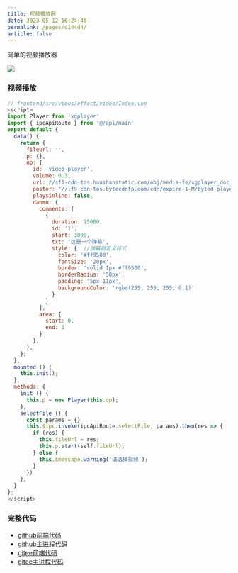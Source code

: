 ```yaml
---
title: 视频播放器
date: 2023-05-12 16:24:48
permalink: /pages/d144d4/
article: false
---
```


简单的视频播放器

<!-- ![](/img/demo/effect/demo-effect-player.png) -->
![](https://img01.kaka996.com/ee/demo-effect-player.png)

### 视频播放

<code-group>
  <code-block title="前端" active>

  ```javascript
  // frontend/src/views/effect/video/Index.vue
  <script>
  import Player from 'xgplayer'
  import { ipcApiRoute } from '@/api/main'
  export default {
    data() {
      return {
        fileUrl: '',
        p: {},
        op: {
          id: 'video-player',
          volume: 0.3,
          url:'//sf1-cdn-tos.huoshanstatic.com/obj/media-fe/xgplayer_doc_video/mp4/xgplayer-demo-360p.mp4',
          poster: "//lf9-cdn-tos.bytecdntp.com/cdn/expire-1-M/byted-player-videos/1.0.0/poster.jpg",
          playsinline: false,
          danmu: {
            comments: [
              {
                duration: 15000,
                id: '1',
                start: 3000,
                txt: '这是一个弹幕',
                style: {  //弹幕自定义样式
                  color: '#ff9500',
                  fontSize: '20px',
                  border: 'solid 1px #ff9500',
                  borderRadius: '50px',
                  padding: '5px 11px',
                  backgroundColor: 'rgba(255, 255, 255, 0.1)'
                }
              }
            ],
            area: {
              start: 0,
              end: 1
            }
          },
        },
      };
    },
    mounted () {
      this.init();
    },    
    methods: {
      init () {
        this.p = new Player(this.op);
      },    
      selectFile () {
        const params = {}
        this.$ipc.invoke(ipcApiRoute.selectFile, params).then(res => {
          if (res) {
            this.fileUrl = res;
            this.p.start(self.fileUrl);
          } else {
            this.$message.warning('请选择视频');
          }
        }) 
      },
    }
  };
  </script> 
  ```
  </code-block>
</code-group>

### 完整代码
- [github前端代码](https://github.com/dromara/electron-egg/blob/demo/frontend/src/views/effect/video/Index.vue)
- [github主进程代码](https://github.com/dromara/electron-egg/blob/demo/electron/controller/effect.js)
- [gitee前端代码](https://gitee.com/dromara/electron-egg/blob/demo/frontend/src/views/effect/video/Index.vue)
- [gitee主进程代码](https://gitee.com/dromara/electron-egg/blob/demo/electron/controller/effect.js)